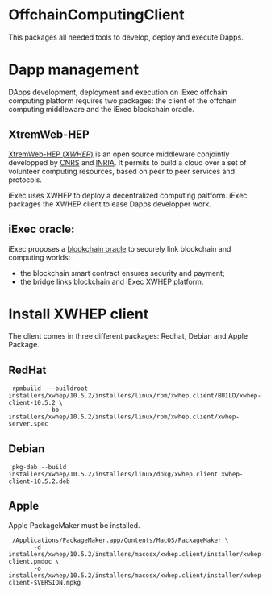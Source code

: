 OffchainComputingClient
=======================

This packages all needed tools to develop, deploy and execute Dapps.

Dapp management
===============

DApps development, deployment and execution on iExec offchain computing platform requires two packages: the client of the offchain computing middleware and the iExec blockchain oracle.

## XtremWeb-HEP

[XtremWeb-HEP (_XWHEP_)](https://github.com/lodygens/xtremweb-hep) is an open source middleware conjointly developped by [CNRS](http://www.cnrs.fr) and [INRIA](https://www.inria.fr).
It permits to build a cloud over a set of volunteer computing resources, based on peer to peer services and protocols.

iExec uses XWHEP to deploy a decentralized computing paltform. iExec packages the XWHEP client to ease Dapps developper work.

## iExec oracle:

iExec proposes a [blockchain oracle](https://blog.ledger.co/hardware-oracles-bridging-the-real-world-to-the-blockchain-ca97c2fc3e6c) to securely link blockchain and computing worlds:
   * the blockchain smart contract ensures security and payment;
   * the bridge links blockchain and iExec XWHEP platform.


Install XWHEP client
====================

The client comes in three different packages: Redhat, Debian and Apple Package.

RedHat
------
```
 rpmbuild  --buildroot installers/xwhep/10.5.2/installers/linux/rpm/xwhep.client/BUILD/xwhep-client-10.5.2 \
           -bb installers/xwhep/10.5.2/installers/linux/rpm/xwhep.client/xwhep-server.spec
```

Debian
------
```
 pkg-deb --build installers/xwhep/10.5.2/installers/linux/dpkg/xwhep.client xwhep-client-10.5.2.deb
```

Apple
-----
Apple PackageMaker must be installed.

```
 /Applications/PackageMaker.app/Contents/MacOS/PackageMaker \
       -d installers/xwhep/10.5.2/installers/macosx/xwhep.client/installer/xwhep-client.pmdoc \
       -o installers/xwhep/10.5.2/installers/macosx/xwhep.client/installer/xwhep-client-$VERSION.mpkg

```

